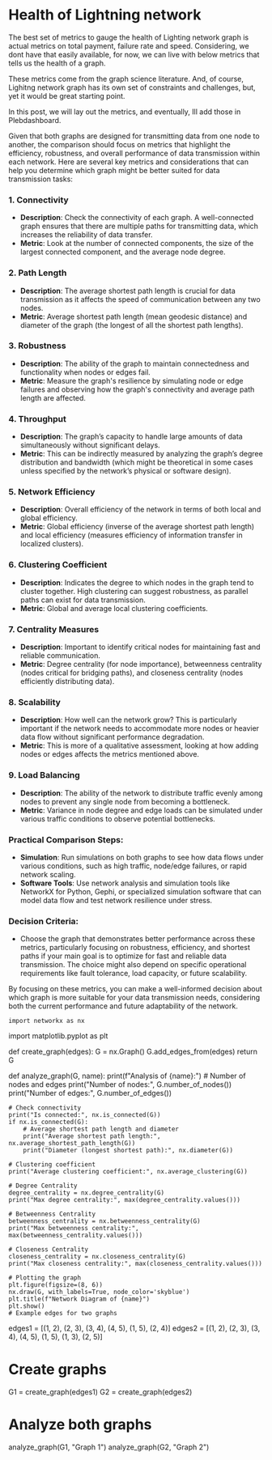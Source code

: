 
#  Health of Lightning network

The best set of metrics to gauge the health of Lighting network graph is actual metrics on total payment, failure rate and speed. Considering, we dont have that easily available, for now, we can live with below metrics that tells us the health of a graph.

These metrics come from the graph science literature. And, of course, Lighitng network graph has its own set of constraints and challenges, but, yet it would be great starting point.

In this post, we will lay out the metrics, and eventually, Ill add those in Plebdashboard.


Given that both graphs are designed for transmitting data from one node to another, the comparison should focus on metrics that highlight the efficiency, robustness, and overall performance of data transmission within each network. Here are several key metrics and considerations that can help you determine which graph might be better suited for data transmission tasks:

### 1. **Connectivity**

-   **Description**: Check the connectivity of each graph. A well-connected graph ensures that there are multiple paths for transmitting data, which increases the reliability of data transfer.
-   **Metric**: Look at the number of connected components, the size of the largest connected component, and the average node degree.

### 2. **Path Length**

-   **Description**: The average shortest path length is crucial for data transmission as it affects the speed of communication between any two nodes.
-   **Metric**: Average shortest path length (mean geodesic distance) and diameter of the graph (the longest of all the shortest path lengths).

### 3. **Robustness**

-   **Description**: The ability of the graph to maintain connectedness and functionality when nodes or edges fail.
-   **Metric**: Measure the graph's resilience by simulating node or edge failures and observing how the graph's connectivity and average path length are affected.

### 4. **Throughput**

-   **Description**: The graph’s capacity to handle large amounts of data simultaneously without significant delays.
-   **Metric**: This can be indirectly measured by analyzing the graph’s degree distribution and bandwidth (which might be theoretical in some cases unless specified by the network’s physical or software design).

### 5. **Network Efficiency**

-   **Description**: Overall efficiency of the network in terms of both local and global efficiency.
-   **Metric**: Global efficiency (inverse of the average shortest path length) and local efficiency (measures efficiency of information transfer in localized clusters).

### 6. **Clustering Coefficient**

-   **Description**: Indicates the degree to which nodes in the graph tend to cluster together. High clustering can suggest robustness, as parallel paths can exist for data transmission.
-   **Metric**: Global and average local clustering coefficients.

### 7. **Centrality Measures**

-   **Description**: Important to identify critical nodes for maintaining fast and reliable communication.
-   **Metric**: Degree centrality (for node importance), betweenness centrality (nodes critical for bridging paths), and closeness centrality (nodes efficiently distributing data).

### 8. **Scalability**

-   **Description**: How well can the network grow? This is particularly important if the network needs to accommodate more nodes or heavier data flow without significant performance degradation.
-   **Metric**: This is more of a qualitative assessment, looking at how adding nodes or edges affects the metrics mentioned above.

### 9. **Load Balancing**

-   **Description**: The ability of the network to distribute traffic evenly among nodes to prevent any single node from becoming a bottleneck.
-   **Metric**: Variance in node degree and edge loads can be simulated under various traffic conditions to observe potential bottlenecks.

### Practical Comparison Steps:

-   **Simulation**: Run simulations on both graphs to see how data flows under various conditions, such as high traffic, node/edge failures, or rapid network scaling.
-   **Software Tools**: Use network analysis and simulation tools like NetworkX for Python, Gephi, or specialized simulation software that can model data flow and test network resilience under stress.

### Decision Criteria:

-   Choose the graph that demonstrates better performance across these metrics, particularly focusing on robustness, efficiency, and shortest paths if your main goal is to optimize for fast and reliable data transmission. The choice might also depend on specific operational requirements like fault tolerance, load capacity, or future scalability.

By focusing on these metrics, you can make a well-informed decision about which graph is more suitable for your data transmission needs, considering both the current performance and future adaptability of the network.

    import networkx as nx
import matplotlib.pyplot as plt

def create_graph(edges):
    G = nx.Graph()
    G.add_edges_from(edges)
    return G

def analyze_graph(G, name):
    print(f"Analysis of {name}:")
    # Number of nodes and edges
    print("Number of nodes:", G.number_of_nodes())
    print("Number of edges:", G.number_of_edges())

    # Check connectivity
    print("Is connected:", nx.is_connected(G))
    if nx.is_connected(G):
        # Average shortest path length and diameter
        print("Average shortest path length:", nx.average_shortest_path_length(G))
        print("Diameter (longest shortest path):", nx.diameter(G))
    
    # Clustering coefficient
    print("Average clustering coefficient:", nx.average_clustering(G))

    # Degree Centrality
    degree_centrality = nx.degree_centrality(G)
    print("Max degree centrality:", max(degree_centrality.values()))

    # Betweenness Centrality
    betweenness_centrality = nx.betweenness_centrality(G)
    print("Max betweenness centrality:", max(betweenness_centrality.values()))

    # Closeness Centrality
    closeness_centrality = nx.closeness_centrality(G)
    print("Max closeness centrality:", max(closeness_centrality.values()))

    # Plotting the graph
    plt.figure(figsize=(8, 6))
    nx.draw(G, with_labels=True, node_color='skyblue')
    plt.title(f"Network Diagram of {name}")
    plt.show()
    # Example edges for two graphs
edges1 = [(1, 2), (2, 3), (3, 4), (4, 5), (1, 5), (2, 4)]
edges2 = [(1, 2), (2, 3), (3, 4), (4, 5), (1, 5), (1, 3), (2, 5)]
# Create graphs
G1 = create_graph(edges1)
G2 = create_graph(edges2)

# Analyze both graphs
analyze_graph(G1, "Graph 1")
analyze_graph(G2, "Graph 2")












<!--stackedit_data:
eyJoaXN0b3J5IjpbLTk2ODAyNDI5LC0xODUyNDAwNTk4LC0yMD
A0MTY0MTk4LDE0NzI0NzUzOTddfQ==
-->